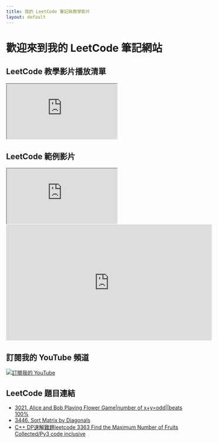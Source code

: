 ```yaml
---
title: 我的 LeetCode 筆記與教學影片
layout: default
---
```


# 歡迎來到我的 LeetCode 筆記網站

## LeetCode 教學影片播放清單
<div class="video-grid">
<div class="video-container">
<iframe src="https://www.youtube.com/embed/videoseries?list=PLYRlUBnWnd5IdDHk2BjqXwesydU17z_xk"
        title="YouTube playlist player"
        allow="accelerometer; autoplay; clipboard-write; encrypted-media; gyroscope; picture-in-picture"
        allowfullscreen>
</iframe>
</div>
</div>

## LeetCode 範例影片
<div class="video-grid">
<div class="video-container">
<iframe src="https://www.youtube.com/embed/0TLqEanwcV0?si=qcvVXv3YtIfEj1SV"
        title="範例影片"
        allow="accelerometer; autoplay; clipboard-write; encrypted-media; gyroscope; picture-in-picture"
        allowfullscreen>
</iframe>
</div>
<!-- 可以再加多個影片 -->
<div class="video-container">
<iframe width="560" height="315" src="https://www.youtube.com/embed/4KJe9sGVcng?si=UwWMp38lVRF10zMk" title="YouTube video player" frameborder="0" allow="accelerometer; autoplay; clipboard-write; encrypted-media; gyroscope; picture-in-picture; web-share" referrerpolicy="strict-origin-when-cross-origin" allowfullscreen></iframe>
</div>
</div>

## 訂閱我的 YouTube 頻道
<a href="https://www.youtube.com/@anwendeng" target="_blank">
    <img src="https://img.shields.io/badge/YouTube-訂閱紅色?style=for-the-badge&logo=youtube" alt="訂閱我的 YouTube">
</a>

## LeetCode 題目連結

- [3021. Alice and Bob Playing Flower Game|number of x+y=odd||beats 100%](https://leetcode.com/problems/alice-and-bob-playing-flower-game/solutions/7132997/number-of-x-y-odd-beats-100/)
- [3446. Sort Matrix by Diagonals](https://anwendeng.blogspot.com/2025/08/py3-cleetcode-3446-sort-matrix-by.html)
- [C++ DP速解難題leetcode 3363 Find the Maximum Number of Fruits Collected/Py3 code inclusive](https://anwendeng.blogspot.com/2025/08/c-dpleetcode-3363-find-maximum-number.html)



